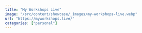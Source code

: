 ```yaml
---
title: "My Workshops Live"
image: "/src/content/showcase/_images/my-workshops-live.webp"
url: "https://myworkshops.live/"
categories: ["personal"]
---
```

